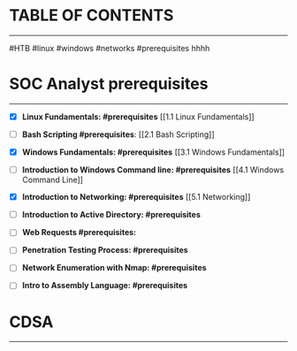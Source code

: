 # TABLE OF CONTENTS
---
#HTB #linux #windows #networks #prerequisites 
hhhh
# SOC Analyst prerequisites 
---

- [x]  **Linux Fundamentals: #prerequisites**
[[1.1 Linux Fundamentals]] 

- [ ] **Bash Scripting #prerequisites**:
[[2.1 Bash Scripting]]

- [x] **Windows Fundamentals: #prerequisites**
[[3.1 Windows Fundamentals]] 

- [ ] **Introduction to Windows Command line: #prerequisites** 
[[4.1 Windows Command Line]]

- [x] **Introduction to Networking: #prerequisites**
[[5.1 Networking]]

- [ ] **Introduction to Active Directory: #prerequisites**

- [ ] **Web Requests #prerequisites:**

- [ ] **Penetration Testing Process: #prerequisites**

- [ ] **Network Enumeration with Nmap: #prerequisites**

- [ ] **Intro to Assembly Language: #prerequisites**

# CDSA
---

